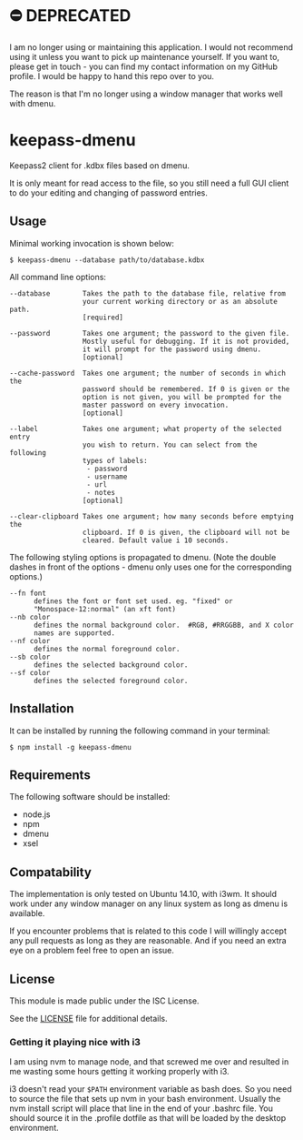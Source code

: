 # :no_entry: DEPRECATED

I am no longer using or maintaining this application. I would not recommend using
it unless you want to pick up maintenance yourself. If you want to, please get in
touch - you can find my contact information on my GitHub profile. I would be happy
to hand this repo over to you.

The reason is that I'm no longer using a window manager that works well with dmenu.

# keepass-dmenu

Keepass2 client for .kdbx files based on dmenu.

It is only meant for read access to the file, so you still need a full
GUI client to do your editing and changing of password entries.

## Usage

Minimal working invocation is shown below:

```
$ keepass-dmenu --database path/to/database.kdbx
```

All command line options:

```
--database        Takes the path to the database file, relative from
                  your current working directory or as an absolute path.
                  [required]

--password        Takes one argument; the password to the given file.
                  Mostly useful for debugging. If it is not provided,
                  it will prompt for the password using dmenu.
                  [optional]

--cache-password  Takes one argument; the number of seconds in which the
                  password should be remembered. If 0 is given or the
                  option is not given, you will be prompted for the
                  master password on every invocation.
                  [optional]

--label           Takes one argument; what property of the selected entry
                  you wish to return. You can select from the following
                  types of labels:
                   - password
                   - username
                   - url
                   - notes
                  [optional]

--clear-clipboard Takes one argument; how many seconds before emptying the
                  clipboard. If 0 is given, the clipboard will not be
                  cleared. Default value i 10 seconds.

```

The following styling options is propagated to dmenu. (Note the double
dashes in front of the options - dmenu only uses one for the
corresponding options.)

```
--fn font
      defines the font or font set used. eg. "fixed" or
      "Monospace-12:normal" (an xft font)
--nb color
      defines the normal background color.  #RGB, #RRGGBB, and X color
      names are supported.
--nf color
      defines the normal foreground color.
--sb color
      defines the selected background color.
--sf color
      defines the selected foreground color.
```

## Installation

It can be installed by running the following command in your terminal:
```
$ npm install -g keepass-dmenu
```

## Requirements

The following software should be installed:
 - node.js
 - npm
 - dmenu
 - xsel

## Compatability

The implementation is only tested on Ubuntu 14.10, with i3wm. It
should work under any window manager on any linux system as long as
dmenu is available.

If you encounter problems that is related to this code I will
willingly accept any pull requests as long as they are reasonable. And
if you need an extra eye on a problem feel free to open an issue.

## License

This module is made public under the ISC License.

See the [LICENSE](LICENSE) file for additional details.

### Getting it playing nice with i3

I am using nvm to manage node, and that screwed me over and resulted
in me wasting some hours getting it working properly with i3.

i3 doesn't read your `$PATH` environment variable as bash does. So you
need to source the file that sets up nvm in your bash
environment. Usually the nvm install script will place that line in
the end of your .bashrc file. You should source it in the .profile
dotfile as that will be loaded by the desktop environment.
